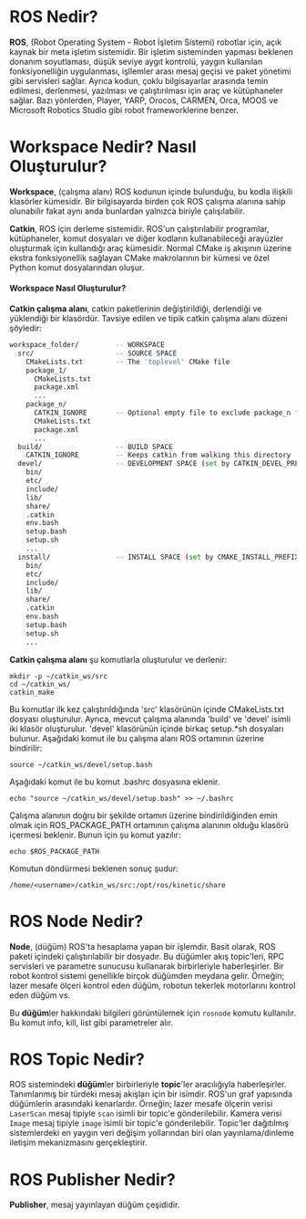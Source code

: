 # ROS Nedir?

<b>ROS</b>, (Robot Operating System - Robot İşletim Sistemi) robotlar için, açık kaynak bir meta işletim sistemidir. Bir işletim sisteminden yapması beklenen donanım soyutlaması, düşük seviye aygıt kontrolü, yaygın kullanılan fonksiyonelliğin uygulanması, işllemler arası mesaj geçisi ve paket yönetimi gibi servisleri sağlar. Ayrıca kodun, çoklu bilgisayarlar arasında temin edilmesi, derlenmesi, yazılması ve çalıştırılması için araç ve kütüphaneler sağlar. Bazı yönlerden, Player, YARP, Orocos, CARMEN, Orca, MOOS ve Microsoft Robotics Studio gibi robot frameworklerine benzer.

# Workspace Nedir? Nasıl Oluşturulur?

<b>Workspace</b>, (çalışma alanı) ROS kodunun içinde bulunduğu, bu kodla ilişkili klasörler kümesidir. Bir bilgisayarda birden çok ROS çalışma alanına sahip olunabilir fakat aynı anda bunlardan yalnızca biriyle çalışılabilir. 

<b>Catkin</b>, ROS için derleme sistemidir. ROS'un çalıştırılabilir programlar, kütüphaneler, komut dosyaları ve diğer kodların kullanabileceği arayüzler oluşturmak için kullandığı araç kümesidir. Normal CMake iş akışının üzerine ekstra fonksiyonellik sağlayan CMake makrolarının bir kümesi ve özel Python komut dosyalarından oluşur.

#### Workspace Nasıl Oluşturulur?

<b>Catkin çalışma alanı</b>, catkin paketlerinin değiştirildiği, derlendiği ve yüklendiği bir klasördür. Tavsiye edilen ve tipik catkin çalışma alanı düzeni şöyledir:

    
```sh
workspace_folder/         -- WORKSPACE
  src/                    -- SOURCE SPACE
    CMakeLists.txt        -- The 'toplevel' CMake file
    package_1/
      CMakeLists.txt
      package.xml
      ...
    package_n/
      CATKIN_IGNORE       -- Optional empty file to exclude package_n from being processed
      CMakeLists.txt
      package.xml
      ...
  build/                  -- BUILD SPACE
    CATKIN_IGNORE         -- Keeps catkin from walking this directory
  devel/                  -- DEVELOPMENT SPACE (set by CATKIN_DEVEL_PREFIX)
    bin/
    etc/
    include/
    lib/
    share/
    .catkin
    env.bash
    setup.bash
    setup.sh
    ...
  install/                -- INSTALL SPACE (set by CMAKE_INSTALL_PREFIX)
    bin/
    etc/
    include/
    lib/
    share/
    .catkin             
    env.bash
    setup.bash
    setup.sh
    ...
```

<b>Catkin çalışma alanı</b> şu komutlarla oluşturulur ve derlenir:

```
mkdir -p ~/catkin_ws/src
cd ~/catkin_ws/
catkin_make
```

Bu komutlar ilk kez çalıştırıldığında 'src' klasörünün içinde CMakeLists.txt dosyası oluşturulur. Ayrıca, mevcut çalışma alanında 'build' ve 'devel' isimli iki klasör oluşturulur. 'devel' klasörünün içinde birkaç setup.*sh dosyaları bulunur. Aşağıdaki komut ile bu çalışma alanı ROS ortamının üzerine bindirilir:

```
source ~/catkin_ws/devel/setup.bash
```

Aşağıdaki komut ile bu komut .bashrc dosyasına eklenir.

```
echo "source ~/catkin_ws/devel/setup.bash" >> ~/.bashrc
```

Çalışma alanının doğru bir şekilde ortamın üzerine bindirildiğinden emin olmak için ROS\_PACKAGE\_PATH ortamının çalışma alanının olduğu klasörü içermesi beklenir. Bunun için şu komut yazılır:

```
echo $ROS_PACKAGE_PATH
```

Komutun döndürmesi beklenen sonuç şudur:

```
/home/<username>/catkin_ws/src:/opt/ros/kinetic/share
```

# ROS Node Nedir?

<b>Node</b>, (düğüm) ROS'ta hesaplama yapan bir işlemdir. Basit olarak, ROS paketi içindeki çalıştırılabilir bir dosyadır. Bu düğümler akış topic'leri, RPC servisleri ve parametre sunucusu kullanarak birbirleriyle haberleşirler.
Bir robot kontrol sistemi genellikle birçok düğümden meydana gelir. Örneğin; lazer mesafe ölçeri kontrol eden düğüm, robotun tekerlek motorlarını kontrol eden düğüm vs.

Bu <b>düğüm</b>ler hakkındaki bilgileri görüntülemek için `rosnode` komutu kullanılır. Bu komut info, kill, list gibi parametreler alır.

# ROS Topic Nedir?

ROS sistemindeki <b>düğüm</b>ler birbirleriyle <b>topic</b>'ler aracılığıyla haberleşirler. Tanımlanmış bir türdeki mesaj akışları için bir isimdir. ROS'un graf yapısında düğümlerin arasındaki kenarlardır. Örneğin; lazer mesafe ölçerin verisi `LaserScan` mesaj tipiyle `scan` isimli bir topic'e gönderilebilir. Kamera verisi `Image` mesaj tipiyle `image` isimli bir topic'e gönderilebilir. Topic'ler dağıtılmış sistemlerdeki en yaygın veri değişim yollarından biri olan yayınlama/dinleme iletişim mekanizmasını gerçekleştirir.

# ROS Publisher Nedir?

<b>Publisher</b>, mesaj yayınlayan düğüm çeşididir.